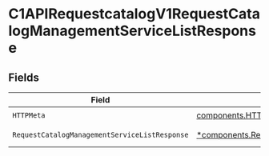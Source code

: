 # C1APIRequestcatalogV1RequestCatalogManagementServiceListResponse


## Fields

| Field                                                                                                                             | Type                                                                                                                              | Required                                                                                                                          | Description                                                                                                                       |
| --------------------------------------------------------------------------------------------------------------------------------- | --------------------------------------------------------------------------------------------------------------------------------- | --------------------------------------------------------------------------------------------------------------------------------- | --------------------------------------------------------------------------------------------------------------------------------- |
| `HTTPMeta`                                                                                                                        | [components.HTTPMetadata](../../models/components/httpmetadata.md)                                                                | :heavy_check_mark:                                                                                                                | N/A                                                                                                                               |
| `RequestCatalogManagementServiceListResponse`                                                                                     | [*components.RequestCatalogManagementServiceListResponse](../../models/components/requestcatalogmanagementservicelistresponse.md) | :heavy_minus_sign:                                                                                                                | Successful response                                                                                                               |